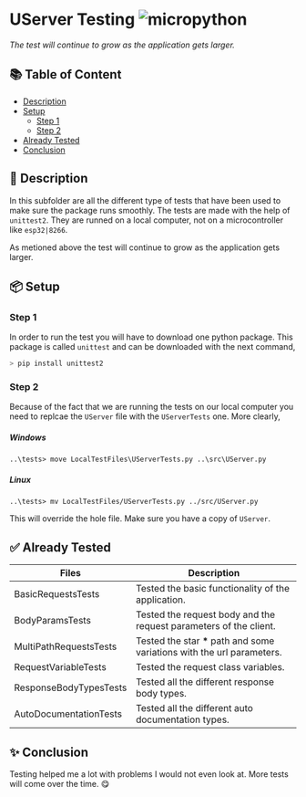 # UServer Testing ![micropython](https://img.shields.io/badge/micropython-blue)

*The test will continue to grow as the application gets larger.*

## 📚 Table of Content

- [Description](#-description)
- [Setup](#-setup)
    - [Step 1](#step-1)
    - [Step 2](#step-2)
- [Already Tested](#-already-tested)
- [Conclusion](#-conclusion)

## 🎯 Description

In this subfolder are all the different type of tests that have been used to make sure the package runs smoothly. The tests are made with the help of `unittest2`. They are runned on a local computer, not on a microcontroller like `esp32|8266`.

As metioned above the test will continue to grow as the application gets larger.

## 📦 Setup

### Step 1

In order to run the test you will have to download one python package. This package is called `unittest` and can be downloaded with the next command,
```python
> pip install unittest2
```

### Step 2

Because of the fact that we are running the tests on our local computer you need to replcae the `UServer` file with the `UServerTests` one. More clearly,

##### Windows
```
..\tests> move LocalTestFiles\UServerTests.py ..\src\UServer.py
```

##### Linux
```
..\tests> mv LocalTestFiles/UServerTests.py ../src/UServer.py
```

This will override the hole file. Make sure you have a copy of `UServer`.

## ✅ Already Tested

| Files                     | Description                                                                |
| ------------------------- |----------------------------------------------------------------------------|
| BasicRequestsTests        | Tested the basic functionality of the application.                         |
| BodyParamsTests           | Tested the request body and the request parameters of the client.          |
| MultiPathRequestsTests    | Tested the star **\*** path and some variations with the url parameters.   |
| RequestVariableTests      | Tested the request class variables.                                        |
| ResponseBodyTypesTests    | Tested all the different response body types.                              |
| AutoDocumentationTests    | Tested all the different auto documentation types.                         |

## ✨ Conclusion

Testing helped me a lot with problems I would not even look at. More tests will come over the time. 😋
